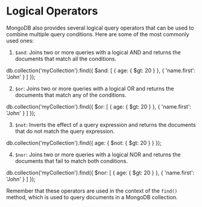 # Logical Operators

MongoDB also provides several logical query operators that can be used to combine multiple query conditions. Here are some of the most commonly used ones:

1. `$and`: Joins two or more queries with a logical AND and returns the documents that match all the conditions.

db.collection('myCollection').find({ $and: [ { age: { $gt: 20 } }, { 'name.first': 'John' } ] });

2. `$or`: Joins two or more queries with a logical OR and returns the documents that match any of the conditions.

db.collection('myCollection').find({ $or: [ { age: { $gt: 20 } }, { 'name.first': 'John' } ] });

3. `$not`: Inverts the effect of a query expression and returns the documents that do not match the query expression.

db.collection('myCollection').find({ age: { $not: { $gt: 20 } } });

4. `$nor`: Joins two or more queries with a logical NOR and returns the documents that fail to match both conditions.

db.collection('myCollection').find({ $nor: [ { age: { $gt: 20 } }, { 'name.first': 'John' } ] });

Remember that these operators are used in the context of the `find()` method, which is used to query documents in a MongoDB collection.
